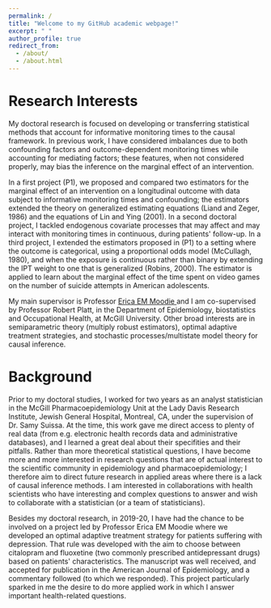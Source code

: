 ```yaml
---
permalink: /
title: "Welcome to my GitHub academic webpage!"
excerpt: " "
author_profile: true
redirect_from: 
  - /about/
  - /about.html
---
```


 
Research Interests
======

My doctoral research is focused on developing or transferring statistical methods that account for informative monitoring times to the causal framework. In previous work, I have considered imbalances due to both confounding factors and outcome-dependent monitoring times while accounting for mediating factors; these features, when not considered properly, may bias the inference on the marginal effect of an intervention. 

In a first project (P1), we proposed and compared two estimators for the marginal effect of an intervention on a longitudinal outcome with data subject to informative monitoring times and confounding; the estimators extended the theory on generalized estimating equations (Liand and Zeger, 1986) and the equations of Lin and Ying (2001). In a second doctoral project, I tackled endogenous covariate processes that may affect and may interact with monitoring times in continuous, during patients' follow-up. In a third project, I extended the estimators proposed in (P1) to a setting where the outcome is categorical, using a proportional odds model (McCullagh, 1980), and when the exposure is continuous rather than binary by extending the IPT weight to one that is generalized (Robins, 2000). The estimator is applied to learn about the marginal effect of the time spent on video games on the number of suicide attempts in American adolescents.

My main supervisor is Professor <a href="https://www.ericamoodie.com/">Erica EM Moodie </a> and I am co-supervised by Professor Robert Platt, in the Department of Epidemiology, biostatistics and Occupational Health, at McGill University. Other broad interests are in semiparametric theory (multiply robust estimators), optimal adaptive treatment strategies, and stochastic processes/multistate model theory for causal inference.


Background
======

Prior to my doctoral studies, I worked for two years as an analyst statistician in the McGill Pharmacoepidemiology Unit at the Lady Davis Research Institute, Jewish General Hospital, Montreal, CA, under the supervision of Dr. Samy Suissa. At the time, this work gave me direct access to plenty of real data (from e.g. electronic health records data and administrative databases), and I learned a great deal about their specifities and their pitfalls. Rather than more theoretical statistical questions, I have become more and more interested in research questions that are of actual interest to the scientific community in epidemiology and pharmacoepidemiology; I therefore aim to direct future research in applied areas where there is a lack of causal inference methods. I am interested in collaborations with health scientists who have interesting and complex questions to answer and wish to collaborate with a statistician (or a team of statisticians).

Besides my doctoral research, in 2019-20, I have had the chance to be involved on a project led by Professor Erica EM Moodie where we developed an optimal adaptive treatment strategy for patients suffering with depression. That rule was developed with the aim to choose between citalopram and fluoxetine (two commonly prescribed antidepressant drugs) based on patients' characteristics. The manuscript was well received, and accepted for publication in the American Journal of Epidemiology, and a commentary followed (to which we responded). This project particularly sparked in me the desire to do more applied work in which I answer important health-related questions. 

 
 
